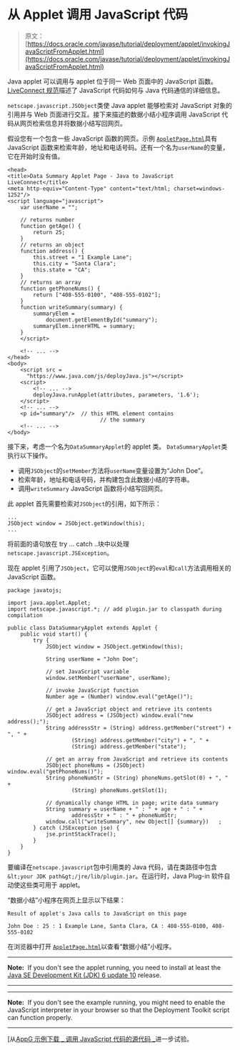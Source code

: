 # 从 Applet 调用 JavaScript 代码

> 原文： [https://docs.oracle.com/javase/tutorial/deployment/applet/invokingJavaScriptFromApplet.html](https://docs.oracle.com/javase/tutorial/deployment/applet/invokingJavaScriptFromApplet.html)

Java applet 可以调用与 applet 位于同一 Web 页面中的 JavaScript 函数。 [LiveConnect 规范](http://www.oracle.com/technetwork/java/javase/plugin2-142482.html#LIVECONNECT)描述了 JavaScript 代码如何与 Java 代码通信的详细信息。

`netscape.javascript.JSObject`类使 Java applet 能够检索对 JavaScript 对象的引用并与 Web 页面进行交互。接下来描述的数据小结小程序调用 JavaScript 代码从网页检索信息并将数据小结写回网页。

假设您有一个包含一些 JavaScript 函数的网页。示例 [``AppletPage.html``](examples/dist/applet_InvokingJavaScriptFromApplet/AppletPage.html)具有 JavaScript 函数来检索年龄，地址和电话号码。还有一个名为`userName`的变量，它在开始时没有值。

```
<head>
<title>Data Summary Applet Page - Java to JavaScript LiveConnect</title>
<meta http-equiv="Content-Type" content="text/html; charset=windows-1252"/>
<script language="javascript">
    var userName = "";

    // returns number
    function getAge() { 
        return 25;
    }
    // returns an object
    function address() { 
        this.street = "1 Example Lane";
        this.city = "Santa Clara";
        this.state = "CA";
    }
    // returns an array
    function getPhoneNums() { 
        return ["408-555-0100", "408-555-0102"];
    } 
    function writeSummary(summary) {
        summaryElem =
            document.getElementById("summary");
        summaryElem.innerHTML = summary;
    }
    </script>

    <!-- ... -->      
</head>
<body>
    <script src =
      "https://www.java.com/js/deployJava.js"></script>
    <script> 
        <!-- ... -->
        deployJava.runApplet(attributes, parameters, '1.6'); 
    </script>          
    <!-- ... -->
    <p id="summary"/>  // this HTML element contains
                             // the summary 
    <!-- ... -->
</body>

```

接下来，考虑一个名为`DataSummaryApplet`的 applet 类。 `DataSummaryApplet`类执行以下操作。

*   调用`JSObject`的`setMember`方法将`userName`变量设置为“John Doe”。
*   检索年龄，地址和电话号码，并构建包含此数据小结的字符串。
*   调用`writeSummary` JavaScript 函数将小结写回网页。

此 applet 首先需要检索对`JSObject`的引用，如下所示：

```
...
JSObject window = JSObject.getWindow(this);
...

```

将前面的语句放在 try ... catch ..块中以处理`netscape.javascript.JSException`。

现在 applet 引用了`JSObject`，它可以使用`JSObject`的`eval`和`call`方法调用相关的 JavaScript 函数。

```
package javatojs;

import java.applet.Applet;
import netscape.javascript.*; // add plugin.jar to classpath during compilation

public class DataSummaryApplet extends Applet {
    public void start() {
        try {
            JSObject window = JSObject.getWindow(this);

            String userName = "John Doe";

            // set JavaScript variable
            window.setMember("userName", userName);

            // invoke JavaScript function
            Number age = (Number) window.eval("getAge()");

            // get a JavaScript object and retrieve its contents
            JSObject address = (JSObject) window.eval("new address();");
            String addressStr = (String) address.getMember("street") + ", " +
                    (String) address.getMember("city") + ", " +
                    (String) address.getMember("state");

            // get an array from JavaScript and retrieve its contents
            JSObject phoneNums = (JSObject) window.eval("getPhoneNums()");
            String phoneNumStr = (String) phoneNums.getSlot(0) + ", " +
                    (String) phoneNums.getSlot(1);

            // dynamically change HTML in page; write data summary
            String summary = userName + " : " + age + " : " +
                    addressStr + " : " + phoneNumStr;
            window.call("writeSummary", new Object[] {summary})   ;
        } catch (JSException jse) {
            jse.printStackTrace();
        }
    }
}

```

要编译在`netscape.javascript`包中引用类的 Java 代码，请在类路径中包含`&lt;your JDK path&gt;/jre/lib/plugin.jar`。在运行时，Java Plug-in 软件自动使这些类可用于 applet。

“数据小结”小程序在网页上显示以下结果：

```
Result of applet's Java calls to JavaScript on this page

John Doe : 25 : 1 Example Lane, Santa Clara, CA : 408-555-0100, 408-555-0102

```

在浏览器中打开 [``AppletPage.html``](examples/dist/applet_InvokingJavaScriptFromApplet/AppletPage.html)以查看“数据小结”小程序。

* * *

**Note:**  If you don't see the applet running, you need to install at least the [Java SE Development Kit (JDK) 6 update 10](http://www.oracle.com/technetwork/java/javase/downloads/index.html) release.

* * *

* * *

**Note:**  If you don't see the example running, you might need to enable the JavaScript interpreter in your browser so that the Deployment Toolkit script can function properly.

* * *

[从[AppG 示例下载 _ 调用 JavaScript 代码的源代码 _](examplesIndex.html#InvokingJavaScriptFromApplet)进一步试验。